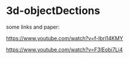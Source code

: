 # 3d-objectDections

some links and paper:

https://www.youtube.com/watch?v=f-Ibri14KMY

https://www.youtube.com/watch?v=F3IEobi7Li4


